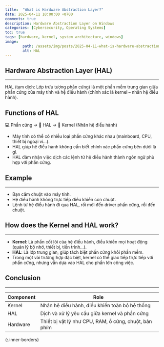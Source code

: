 ```yaml
---
title:  "What is Hardware Abstraction Layer?"
date: 2025-04-11 10:00:00 +0700
comments: true
description: Hardware Abstraction Layer on Windows
categories: [Cybersecurity, Operating Systems]
toc: true
tags: [hardware, kernel, system architecture, windows]
image:
        path: /assets/img/posts/2025-04-11-what-is-hardware-abstraction-layer/layer-model.png
        alt: HAL
---
```


## Hardware Abstraction Layer (HAL)
---
HAL (tạm dịch: Lớp trừu tượng phần cứng) là một phần mềm trung gian giữa phần cứng của máy tính và hệ điều hành (chính xác là kernel – nhân hệ điều hành).

## Functions of HAL
💻 Phần cứng → 🧱 HAL → 🧠 Kernel (Nhân hệ điều hành) 
* Máy tính có thể có nhiều loại phần cứng khác nhau (mainboard, CPU, thiết bị ngoại vi…).
* HAL giúp hệ điều hành không cần biết chính xác phần cứng bên dưới là gì.
* HAL đảm nhận việc dịch các lệnh từ hệ điều hành thành ngôn ngữ phù hợp với phần cứng.

## Example
---
* Bạn cắm chuột vào máy tính.
* Hệ điều hành không trực tiếp điều khiển con chuột.
* Lệnh từ hệ điều hành đi qua HAL, rồi mới đến driver phần cứng, rồi đến chuột.

## How does the Kernel and HAL work?
---
* **Kernel**: Là phần cốt lõi của hệ điều hành, điều khiển mọi hoạt động (quản lý bộ nhớ, thiết bị, tiến trình…).
* **HAL**: Là lớp trung gian, giúp tách biệt phần cứng khỏi phần mềm.
* Trong một vài trường hợp đặc biệt, kernel có thể giao tiếp trực tiếp với phần cứng, nhưng vẫn dựa vào HAL cho phần lớn công việc.

## Conclusion
---

| Component | Role |
|------------|--------|
| Kernel     | Nhân hệ điều hành, điều khiển toàn bộ hệ thống |
| HAL        | Dịch và xử lý yêu cầu giữa kernel và phần cứng |
| Hardware   | Thiết bị vật lý như CPU, RAM, ổ cứng, chuột, bàn phím |
{:.inner-borders}